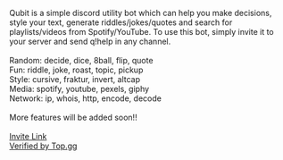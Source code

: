 Qubit is a simple discord utility bot which can help you make decisions, style your text, generate riddles/jokes/quotes and search for playlists/videos from Spotify/YouTube. To use this bot, simply invite it to your server and send q!help in any channel.</br></br>
Random: decide, dice, 8ball, flip, quote</br>
Fun: riddle, joke, roast, topic, pickup</br>
Style: cursive, fraktur, invert, altcap</br>
Media: spotify, youtube, pexels, giphy</br>
Network: ip, whois, http, encode, decode</br></br>
More features will be added soon!!</br></br>
 [Invite Link](https://discord.com/oauth2/authorize?client_id=826031374766440459&scope=bot&permissions=19520)</br>
 [Verified by Top.gg](https://top.gg/bot/826031374766440459)
